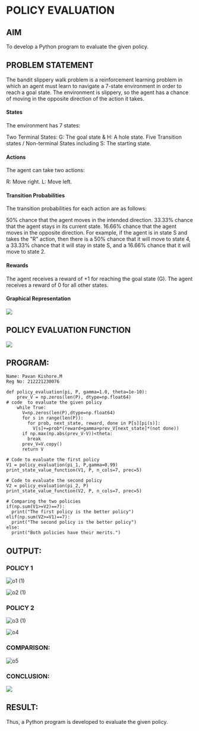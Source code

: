# POLICY EVALUATION

## AIM
To develop a Python program to evaluate the given policy.

## PROBLEM STATEMENT
The bandit slippery walk problem is a reinforcement learning problem in which an agent must learn to navigate a 7-state environment in order to reach a goal state. The environment is slippery, so the agent has a chance of moving in the opposite direction of the action it takes.

#### States
The environment has 7 states:

Two Terminal States: G: The goal state & H: A hole state.
Five Transition states / Non-terminal States including S: The starting state.
#### Actions
The agent can take two actions:

R: Move right.
L: Move left.
#### Transition Probabilities
The transition probabilities for each action are as follows:

50% chance that the agent moves in the intended direction.
33.33% chance that the agent stays in its current state.
16.66% chance that the agent moves in the opposite direction.
For example, if the agent is in state S and takes the "R" action, then there is a 50% chance that it will move to state 4, a 33.33% chance that it will stay in state S, and a 16.66% chance that it will move to state 2.

#### Rewards
The agent receives a reward of +1 for reaching the goal state (G). The agent receives a reward of 0 for all other states.

#### Graphical Representation
![](gr.png)


## POLICY EVALUATION FUNCTION
![](pef.png)

## PROGRAM:

```
Name: Pavan Kishore.M
Reg No: 212221230076
```

```
def policy_evaluation(pi, P, gamma=1.0, theta=1e-10):
    prev_V = np.zeros(len(P), dtype=np.float64)
# code  to evaluate the given policy
    while True:
      V=np.zeros(len(P),dtype=np.float64)
      for s in range(len(P)):
        for prob, next_state, reward, done in P[s][pi(s)]:
          V[s]+=prob*(reward+gamma+prev_V[next_state]*(not done))
      if np.max(np.abs(prev_V-V))<theta:
        break
      prev_V=V.copy()
      return V

# Code to evaluate the first policy
V1 = policy_evaluation(pi_1, P,gamma=0.99)
print_state_value_function(V1, P, n_cols=7, prec=5)

# Code to evaluate the second policy
V2 = policy_evaluation(pi_2, P)
print_state_value_function(V2, P, n_cols=7, prec=5)

# Comparing the two policies
if(np.sum(V1>=V2)==7):
  print("The first policy is the better policy")
elif(np.sum(V2>=V1)==7):
  print("The second policy is the better policy")
else:
  print("Both policies have their merits.")

```

## OUTPUT:
### POLICY 1
![o1 (1)](https://github.com/pavankishore-AIDS/rl-policy-evaluation/assets/94154941/187d0a5f-5046-402c-8803-bb91571d2459)


![o2 (1)](https://github.com/pavankishore-AIDS/rl-policy-evaluation/assets/94154941/6f8e307a-a337-42e7-bea6-e07bae78ad2c)


### POLICY 2
![o3 (1)](https://github.com/pavankishore-AIDS/rl-policy-evaluation/assets/94154941/1dbcd3ce-7e9f-4609-9274-f989fa13182b)

![o4](https://github.com/pavankishore-AIDS/rl-policy-evaluation/assets/94154941/e13b71a8-96c9-4e38-967c-352f90dfc88e)

### COMPARISON:
![o5](https://github.com/pavankishore-AIDS/rl-policy-evaluation/assets/94154941/4c3cbbba-2460-4ed4-82f9-b92b7a6a9da1)


### CONCLUSION:
![](o6.png)

## RESULT:
Thus, a Python program is developed to evaluate the given policy.
